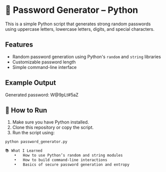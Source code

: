 # 🔐 Password Generator – Python

This is a simple Python script that generates strong random passwords using uppercase letters, lowercase letters, digits, and special characters.

## Features
- Random password generation using Python's `random` and `string` libraries
- Customizable password length
- Simple command-line interface

## Example Output
Generated password: W@9pLt#5aZ

## 🚀 How to Run
1. Make sure you have Python installed.
2. Clone this repository or copy the script.
3. Run the script using:
```bash
python password_generator.py

📚 What I Learned
	•	How to use Python’s random and string modules
	•	How to build command-line interactions
	•	Basics of secure password generation and entropy

